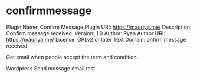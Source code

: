 # confirmmessage
Plugin Name: Confirm Message
Plugin URI: https://mauriya.me/
Description: Confirm message received.
Version: 1.0
Author: Ryan
Author URI: https://mauriya.me/
License: GPLv2 or later
Text Domain: onfirm message received

Get email when people accept the term and condition.

Wordpress Send message email test
